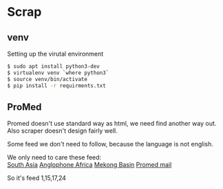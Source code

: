 # Scrap

## venv

Setting up the virutal environment 

```bash 
$ sudo apt install python3-dev 
$ virtualenv venv `where python3`
$ source venv/bin/activate
$ pip install -r requirments.txt

```


## ProMed

Promed doesn't use standard way as html, we need find another way out. Also scraper doesn't design fairly well.

Some feed we don't need to follow, because the language is not english.

We only need to care these feed:  
[South Asia](http://www.promedmail.org/ajax/getPosts.php?edate=2019-01-24&return_map=0&feed_id=170&seltype=latest)
[Anglophone Africa](http://www.promedmail.org/ajax/getPosts.php?edate=2019-02-24&return_map=0&feed_id=24&seltype=latest)
[Mekong Basin](http://www.promedmail.org/ajax/getPosts.php?edate=2019-01-24&return_map=0&feed_id=15&seltype=latest)
[Promed mail](http://www.promedmail.org/ajax/getPosts.php?edate=2019-02-24&return_map=0&feed_id=1&seltype=latest)

So it's feed 1,15,17,24
